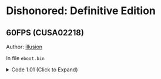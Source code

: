 # Dishonored: Definitive Edition

## 60FPS (CUSA02218)

Author: [illusion](https://github.com/illusion0001)

In file `eboot.bin`

<details>
<summary>Code 1.01 (Click to Expand)</summary>

```
BE 01 00 00 00 E8 CE E3 22 01

BE 00 00 00 00 E8 CE E3 22 01
```

</details>
